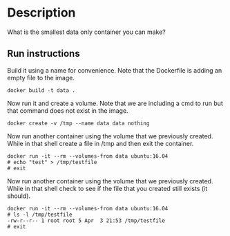 # Description
What is the smallest data only container you can make?


## Run instructions

Build it using a name for convenience.
Note that the Dockerfile is adding an empty file to the image.

    docker build -t data .

Now run it and create a volume.
Note that we are including a cmd to run but that command does not exist in the image.

    docker create -v /tmp --name data data nothing

Now run another container using the volume that we previously created.
While in that shell create a file in /tmp and then exit the container.

    docker run -it --rm --volumes-from data ubuntu:16.04
    # echo "test" > /tmp/testfile
    # exit

Now run another container using the volume that we previously created.
While in that shell check to see if the file that you created still exists (it should).

    docker run -it --rm --volumes-from data ubuntu:16.04
    # ls -l /tmp/testfile
    -rw-r--r-- 1 root root 5 Apr  3 21:53 /tmp/testfile   
    # exit

